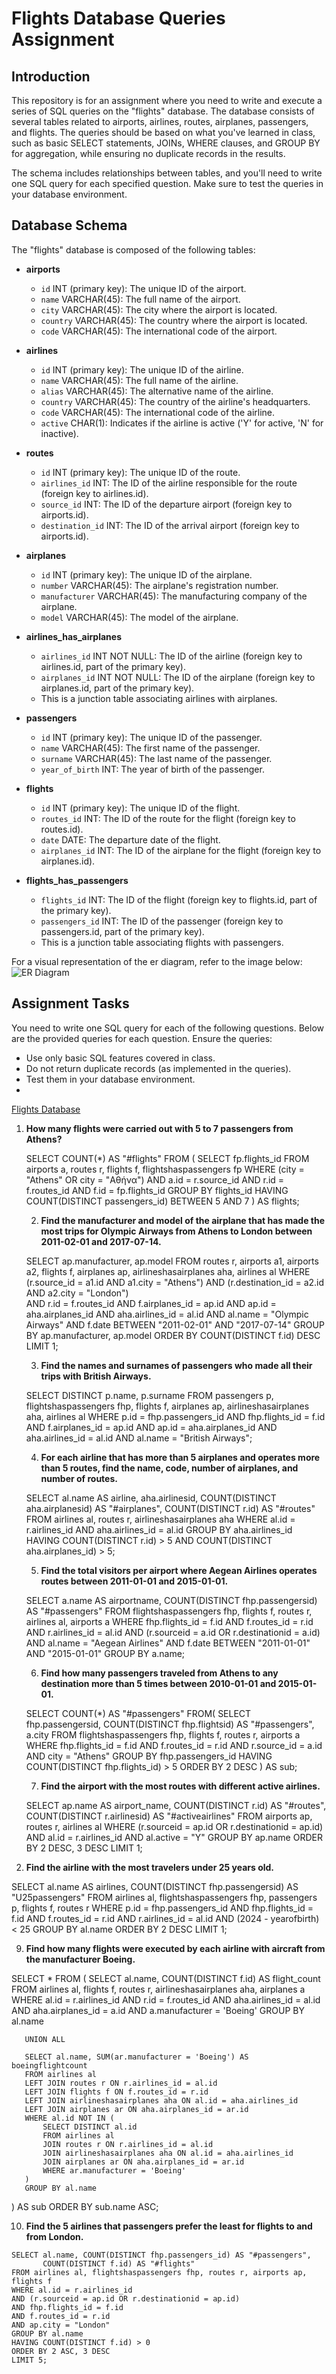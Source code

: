 # Flights Database Queries Assignment

## Introduction
This repository is for an assignment where you need to write and execute a series of SQL queries on the "flights" database. The database consists of several tables related to airports, airlines, routes, airplanes, passengers, and flights. The queries should be based on what you've learned in class, such as basic SELECT statements, JOINs, WHERE clauses, and GROUP BY for aggregation, while ensuring no duplicate records in the results.

The schema includes relationships between tables, and you'll need to write one SQL query for each specified question. Make sure to test the queries in your database environment.

## Database Schema
The "flights" database is composed of the following tables:

- **airports**  
  - `id` INT (primary key): The unique ID of the airport.  
  - `name` VARCHAR(45): The full name of the airport.  
  - `city` VARCHAR(45): The city where the airport is located.  
  - `country` VARCHAR(45): The country where the airport is located.  
  - `code` VARCHAR(45): The international code of the airport.

- **airlines**  
  - `id` INT (primary key): The unique ID of the airline.  
  - `name` VARCHAR(45): The full name of the airline.  
  - `alias` VARCHAR(45): The alternative name of the airline.  
  - `country` VARCHAR(45): The country of the airline's headquarters.  
  - `code` VARCHAR(45): The international code of the airline.  
  - `active` CHAR(1): Indicates if the airline is active ('Y' for active, 'N' for inactive).

- **routes**  
  - `id` INT (primary key): The unique ID of the route.  
  - `airlines_id` INT: The ID of the airline responsible for the route (foreign key to airlines.id).  
  - `source_id` INT: The ID of the departure airport (foreign key to airports.id).  
  - `destination_id` INT: The ID of the arrival airport (foreign key to airports.id).

- **airplanes**  
  - `id` INT (primary key): The unique ID of the airplane.  
  - `number` VARCHAR(45): The airplane's registration number.  
  - `manufacturer` VARCHAR(45): The manufacturing company of the airplane.  
  - `model` VARCHAR(45): The model of the airplane.

- **airlines_has_airplanes**  
  - `airlines_id` INT NOT NULL: The ID of the airline (foreign key to airlines.id, part of the primary key).  
  - `airplanes_id` INT NOT NULL: The ID of the airplane (foreign key to airplanes.id, part of the primary key).  
  - This is a junction table associating airlines with airplanes.

- **passengers**  
  - `id` INT (primary key): The unique ID of the passenger.  
  - `name` VARCHAR(45): The first name of the passenger.  
  - `surname` VARCHAR(45): The last name of the passenger.  
  - `year_of_birth` INT: The year of birth of the passenger.

- **flights**  
  - `id` INT (primary key): The unique ID of the flight.  
  - `routes_id` INT: The ID of the route for the flight (foreign key to routes.id).  
  - `date` DATE: The departure date of the flight.  
  - `airplanes_id` INT: The ID of the airplane for the flight (foreign key to airplanes.id).

- **flights_has_passengers**  
  - `flights_id` INT: The ID of the flight (foreign key to flights.id, part of the primary key).  
  - `passengers_id` INT: The ID of the passenger (foreign key to passengers.id, part of the primary key).  
  - This is a junction table associating flights with passengers.

For a visual representation of the er diagram, refer to the image below:  
![ER Diagram](https://github.com/ventura658/Flights-Database-Queries-Assignment/blob/15e5c6641bf3eb96dc7cd8942ba19282f969e2bf/Ex3-schnema.jpg)  

## Assignment Tasks
You need to write one SQL query for each of the following questions. Below are the provided queries for each question. Ensure the queries:
- Use only basic SQL features covered in class.
- Do not return duplicate records (as implemented in the queries).
- Test them in your database environment.
- 
[Flights Database](https://github.com/ventura658/Flights-Database-Queries-Assignment/blob/15e5c6641bf3eb96dc7cd8942ba19282f969e2bf/flights.sql)

1. **How many flights were carried out with 5 to 7 passengers from Athens?**
   
   SELECT COUNT(*) AS "#flights"
   FROM (
       SELECT fp.flights_id
       FROM airports a, routes r, flights f, flightshaspassengers fp
       WHERE (city = "Athens" OR city = "Αθήνα") 
       AND a.id = r.source_id
       AND r.id = f.routes_id
       AND f.id = fp.flights_id
       GROUP BY flights_id
       HAVING COUNT(DISTINCT passengers_id) BETWEEN 5 AND 7
   ) AS flights;

   2. **Find the manufacturer and model of the airplane that has made the most trips for Olympic Airways from Athens to London between 2011-02-01 and 2017-07-14.**
      
   SELECT ap.manufacturer, ap.model
   FROM routes r, airports a1, airports a2, flights f, airplanes ap, airlineshasairplanes aha, airlines al
   WHERE (r.source_id = a1.id AND a1.city = "Athens")
   AND (r.destination_id = a2.id AND a2.city = "London")        
   AND r.id = f.routes_id
   AND f.airplanes_id = ap.id
   AND ap.id = aha.airplanes_id
   AND aha.airlines_id = al.id 
   AND al.name = "Olympic Airways"
   AND f.date BETWEEN "2011-02-01" AND "2017-07-14"
   GROUP BY ap.manufacturer, ap.model
   ORDER BY COUNT(DISTINCT f.id) DESC
   LIMIT 1;

   3. **Find the names and surnames of passengers who made all their trips with British Airways.**

   SELECT DISTINCT p.name, p.surname 
   FROM passengers p, flightshaspassengers fhp, flights f, airplanes ap, airlineshasairplanes aha, airlines al
   WHERE p.id = fhp.passengers_id
   AND fhp.flights_id = f.id
   AND f.airplanes_id = ap.id
   AND ap.id = aha.airplanes_id
   AND aha.airlines_id = al.id 
   AND al.name = "British Airways";

   4. **For each airline that has more than 5 airplanes and operates more than 5 routes, find the name, code, number of airplanes, and number of routes.**

   SELECT al.name AS airline, aha.airlinesid, COUNT(DISTINCT aha.airplanesid) AS "#airplanes", COUNT(DISTINCT r.id) AS "#routes"
   FROM airlines al, routes r, airlineshasairplanes aha
   WHERE al.id = r.airlines_id
   AND aha.airlines_id = al.id 
   GROUP BY aha.airlines_id
   HAVING COUNT(DISTINCT r.id) > 5 AND COUNT(DISTINCT aha.airplanes_id) > 5;

   5. **Find the total visitors per airport where Aegean Airlines operates routes between 2011-01-01 and 2015-01-01.**
      
   SELECT a.name AS airportname, COUNT(DISTINCT fhp.passengersid) AS "#passengers"
   FROM flightshaspassengers fhp, flights f, routes r, airlines al, airports a
   WHERE fhp.flights_id = f.id
   AND f.routes_id = r.id
   AND r.airlines_id = al.id
   AND (r.sourceid = a.id OR r.destinationid = a.id)
   AND al.name = "Aegean Airlines"
   AND f.date BETWEEN "2011-01-01" AND "2015-01-01"
   GROUP BY a.name;

   6. **Find how many passengers traveled from Athens to any destination more than 5 times between 2010-01-01 and 2015-01-01.**
      
   SELECT COUNT(*) AS "#passengers"
   FROM(
       SELECT fhp.passengersid, COUNT(DISTINCT fhp.flightsid) AS "#passengers", a.city
       FROM flightshaspassengers fhp, flights f, routes r, airports a
       WHERE fhp.flights_id = f.id
       AND f.routes_id = r.id
       AND r.source_id = a.id
       AND city = "Athens"
       GROUP BY fhp.passengers_id
       HAVING COUNT(DISTINCT fhp.flights_id) > 5
       ORDER BY 2 DESC
   ) AS sub;

   7. **Find the airport with the most routes with different active airlines.**
      
   SELECT ap.name AS airport_name, COUNT(DISTINCT r.id) AS "#routes", 
          COUNT(DISTINCT r.airlinesid) AS "#activeairlines"
   FROM airports ap, routes r, airlines al
   WHERE (r.sourceid = ap.id OR r.destinationid = ap.id)
   AND al.id = r.airlines_id
   AND al.active = "Y"
   GROUP BY ap.name
   ORDER BY 2 DESC, 3 DESC
   LIMIT 1;

 8. **Find the airline with the most travelers under 25 years old.**  

   SELECT al.name AS airlines, COUNT(DISTINCT fhp.passengersid) AS "U25passengers"
   FROM airlines al, flightshaspassengers fhp, passengers p, flights f, routes r
   WHERE p.id = fhp.passengers_id 
   AND fhp.flights_id = f.id
   AND f.routes_id = r.id
   AND r.airlines_id = al.id
   AND (2024 - yearofbirth) < 25
   GROUP BY al.name
   ORDER BY 2 DESC
   LIMIT 1;

  9. **Find how many flights were executed by each airline with aircraft from the manufacturer Boeing.**

   SELECT * FROM (
       SELECT al.name, COUNT(DISTINCT f.id) AS flight_count
       FROM airlines al, flights f, routes r, airlineshasairplanes aha, airplanes a
       WHERE al.id = r.airlines_id
       AND r.id = f.routes_id
       AND aha.airlines_id = al.id
       AND aha.airplanes_id = a.id
       AND a.manufacturer = 'Boeing'
       GROUP BY al.name

       UNION ALL

       SELECT al.name, SUM(ar.manufacturer = 'Boeing') AS boeingflightcount
       FROM airlines al
       LEFT JOIN routes r ON r.airlines_id = al.id
       LEFT JOIN flights f ON f.routes_id = r.id
       LEFT JOIN airlineshasairplanes aha ON al.id = aha.airlines_id
       LEFT JOIN airplanes ar ON aha.airplanes_id = ar.id
       WHERE al.id NOT IN (
           SELECT DISTINCT al.id
           FROM airlines al
           JOIN routes r ON r.airlines_id = al.id
           JOIN airlineshasairplanes aha ON al.id = aha.airlines_id
           JOIN airplanes ar ON aha.airplanes_id = ar.id
           WHERE ar.manufacturer = 'Boeing'
       )
       GROUP BY al.name
   ) AS sub
   ORDER BY sub.name ASC;

   10. **Find the 5 airlines that passengers prefer the least for flights to and from London.**

    SELECT al.name, COUNT(DISTINCT fhp.passengers_id) AS "#passengers", 
           COUNT(DISTINCT f.id) AS "#flights"
    FROM airlines al, flightshaspassengers fhp, routes r, airports ap, flights f
    WHERE al.id = r.airlines_id
    AND (r.sourceid = ap.id OR r.destinationid = ap.id)
    AND fhp.flights_id = f.id
    AND f.routes_id = r.id
    AND ap.city = "London"
    GROUP BY al.name
    HAVING COUNT(DISTINCT f.id) > 0
    ORDER BY 2 ASC, 3 DESC
    LIMIT 5;
